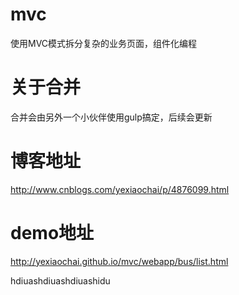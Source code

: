 ﻿# mvc
使用MVC模式拆分复杂的业务页面，组件化编程

# 关于合并
合并会由另外一个小伙伴使用gulp搞定，后续会更新

# 博客地址
http://www.cnblogs.com/yexiaochai/p/4876099.html

# demo地址
http://yexiaochai.github.io/mvc/webapp/bus/list.html

hdiuashdiuashdiuashidu